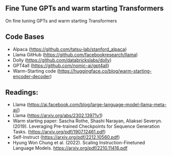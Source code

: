 ## Fine Tune GPTs and warm starting Transformers

On fine tuning  GPTs and warm starting Transformers

## Code Bases

* Alpaca (https://github.com/tatsu-lab/stanford_alpaca)
* Llama GitHub (https://github.com/facebookresearch/llama)
* Dolly (https://github.com/databrickslabs/dolly)
* GPT4all (https://github.com/nomic-ai/gpt4all)
* Warm-Starting code (https://huggingface.co/blog/warm-starting-encoder-decoder)

## Readings:

* Llama (https://ai.facebook.com/blog/large-language-model-llama-meta-ai/)
* Llama (https://arxiv.org/abs/2302.13971v1)
* Warm starting paper: Sascha Rothe, Shashi Narayan, Aliaksei Severyn. (2019). Leveraging Pre-trained Checkpoints for Sequence Generation Tasks. (https://arxiv.org/pdf/1907.12461.pdf)
* Self-Instruct (https://arxiv.org/pdf/2212.10560.pdf)
* Hyung Won Chung et al. (2022). Scaling Instruction-Finetuned Language Models. https://arxiv.org/pdf/2210.11416.pdf
